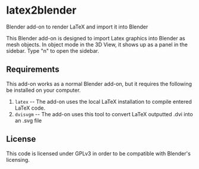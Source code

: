 # latex2blender
Blender add-on to render LaTeX and import it into Blender

This Blender add-on is designed to import Latex graphics into Blender as mesh objects. In object mode in the 3D View, it shows up as a panel in the sidebar. Type "n" to open the sidebar.

## Requirements

This add-on works as a normal Blender add-on, but it requires the following be installed on your computer.

1. `latex` -- The add-on uses the local LaTeX installation to compile entered LaTeX code.
1. `dvisvgm` -- The add-on uses this tool to convert LaTeX outputted .dvi into an .svg file

## License

This code is licensed under GPLv3 in order to be compatible with Blender's licensing. 
